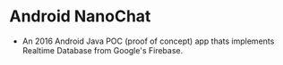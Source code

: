 # Android NanoChat

  - An 2016 Android Java POC (proof of concept) app thats implements Realtime Database from Google's Firebase.
